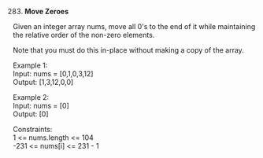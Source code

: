 283. **Move Zeroes**

Given an integer array nums, move all 0's to the end of it while maintaining the relative order of the non-zero elements.<br>

Note that you must do this in-place without making a copy of the array.<br>

Example 1:<br>
Input: nums = [0,1,0,3,12]<br>
Output: [1,3,12,0,0]<br>

Example 2:<br>
Input: nums = [0]<br>
Output: [0]<br>

Constraints:<br>
1 <= nums.length <= 104<br>
-231 <= nums[i] <= 231 - 1
